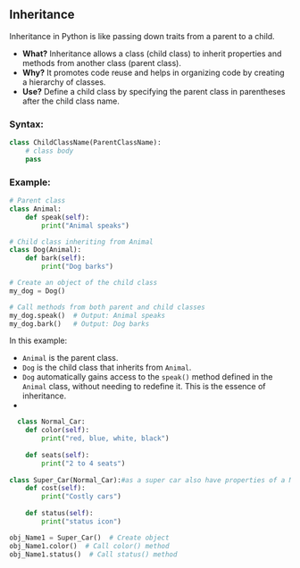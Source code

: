 ## Inheritance
Inheritance in Python is like passing down traits from a parent to a child. 

- **What?** Inheritance allows a class (child class) to inherit properties and methods from another class (parent class).
- **Why?** It promotes code reuse and helps in organizing code by creating a hierarchy of classes.
- **Use?** Define a child class by specifying the parent class in parentheses after the child class name.
### Syntax:
```python
class ChildClassName(ParentClassName):
    # class body
    pass
```
### Example:
```python
# Parent class
class Animal:
    def speak(self):
        print("Animal speaks")

# Child class inheriting from Animal
class Dog(Animal):
    def bark(self):
        print("Dog barks")

# Create an object of the child class
my_dog = Dog()

# Call methods from both parent and child classes
my_dog.speak()  # Output: Animal speaks
my_dog.bark()   # Output: Dog barks
```

In this example:
- `Animal` is the parent class.
- `Dog` is the child class that inherits from `Animal`.
- `Dog` automatically gains access to the `speak()` method defined in the `Animal` class, without needing to redefine it. This is the essence of inheritance.
- 
```python
  class Normal_Car:
    def color(self):
        print("red, blue, white, black")
    
    def seats(self):
        print("2 to 4 seats")
      
class Super_Car(Normal_Car):#as a super car also have properties of a Normal Car so we inherit it
    def cost(self):
        print("Costly cars")
    
    def status(self):
        print("status icon")

obj_Name1 = Super_Car()  # Create object
obj_Name1.color()  # Call color() method
obj_Name1.status()  # Call status() method
```
